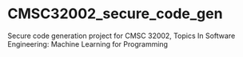 # CMSC32002_secure_code_gen
Secure code generation project for CMSC 32002, Topics In Software Engineering: Machine Learning for Programming
